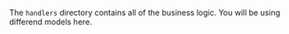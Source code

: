 The `handlers` directory contains all of the business logic. You will be using differend models here.
